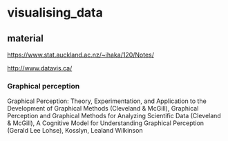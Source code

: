 # visualising_data

## material

https://www.stat.auckland.ac.nz/~ihaka/120/Notes/

http://www.datavis.ca/

### Graphical perception

Graphical Perception: Theory, Experimentation, and Application to theDevelopment of Graphical Methods (Cleveland & McGill), Graphical Perception and GraphicalMethods for Analyzing Scientific Data (Cleveland & McGill), A Cognitive Model for UnderstandingGraphical Perception (Gerald Lee Lohse), Kosslyn, Lealand Wilkinson
